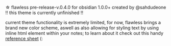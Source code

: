 ☆ flawless pre-release-v.0.4.0 for obsidian 1.0.0+ 
  created by @sahdudeone
  !! this theme is currently unfinished !!

  current theme functionality is extremely limited,
  for now, flawless brings a brand new color scheme,
  aswell as also allowing for styling text by using inline html element within your notes; to learn about it check out this handy [reference sheet](https://publish.obsidian.md/sahdudeone/%E2%98%85+flawless/%E2%98%86+flawless+styling+guide) (:
